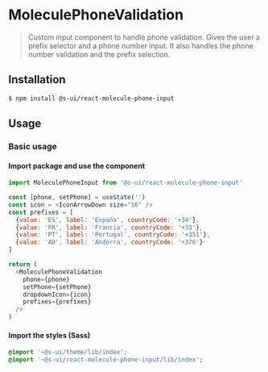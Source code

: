 # MoleculePhoneValidation

> Custom input component to handle phone validation. Gives the user a prefix selector and a phone number input. It also handles the phone number validation and the prefix selection.

## Installation

```sh
$ npm install @s-ui/react-molecule-phone-input
```

## Usage

### Basic usage

#### Import package and use the component

```js
import MoleculePhoneInput from '@s-ui/react-molecule-phone-input'

const [phone, setPhone] = useState('')
const icon = <IconArrowDown size="16" />
const prefixes = [
  {value: 'ES', label: 'España', countryCode: '+34'},
  {value: 'FR', label: 'Francia', countryCode: '+33'},
  {value: 'PT', label: 'Portugal', countryCode: '+351'},
  {value: 'AD', label: 'Andorra', countryCode: '+376'}
]

return (
  <MoleculePhoneValidation
    phone={phone}
    setPhone={setPhone}
    dropdownIcon={icon}
    prefixes={prefixes}
  />
)
```

#### Import the styles (Sass)

```css
@import '~@s-ui/theme/lib/index';
@import '~@s-ui/react-molecule-phone-input/lib/index';
```

